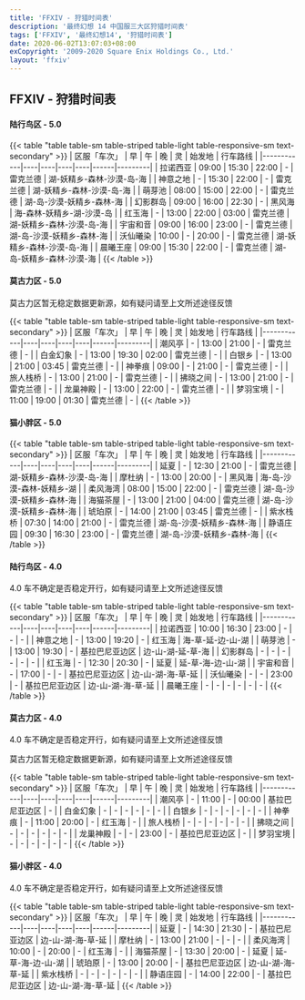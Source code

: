 ```yaml
---
title: 'FFXIV - 狩猎时间表'
description: '最终幻想 14 中国服三大区狩猎时间表'
tags: ['FFXIV', '最终幻想14', '狩猎时间表']
date: 2020-06-02T13:07:03+08:00
exCopyright: '2009-2020 Square Enix Holdings Co., Ltd.'
layout: 'ffxiv'
---
```


## FFXIV - 狩猎时间表

#### 陆行鸟区 - 5.0

{{< table "table table-sm table-striped table-light table-responsive-sm text-secondary" >}}
| 区服「车次」 | 早 | 午 | 晚 | 灵 | 始发地 | 行车路线 |
|------------|----|----|----|----|------|---------|
| 拉诺西亚 | 09:00 | 15:30 | 22:00 | - | 雷克兰德 | 湖-妖精乡-森林-沙漠-岛-海 |
| 神意之地 | - | 15:30 | 22:00 | - | 雷克兰德 | 湖-妖精乡-森林-沙漠-岛-海 |
| 萌芽池 | 08:00 | 15:00 | 22:00 | - | 雷克兰德 | 湖-岛-沙漠-妖精乡-森林-海 |
| 幻影群岛 | 09:00 | 16:00 | 22:30 | - | 黑风海 | 海-森林-妖精乡-湖-沙漠-岛 |
| 红玉海 | - | 13:00 | 22:00 | 03:00 | 雷克兰德 | 湖-妖精乡-森林-沙漠-岛-海 |
| 宇宙和音 | 09:00 | 16:00 | 23:00 | - | 雷克兰德 | 湖-岛-沙漠-妖精乡-森林-海 |
| 沃仙曦染 | 10:00 | - | 20:00 | - | 雷克兰德 | 湖-妖精乡-森林-沙漠-岛-海 |
| 晨曦王座 | 09:00 | 15:30 | 22:00 | - | 雷克兰德 | 湖-岛-妖精乡-森林-沙漠-海 |
{{< /table >}}

#### 莫古力区 - 5.0

莫古力区暂无稳定数据更新源，如有疑问请至上文所述途径反馈

{{< table "table table-sm table-striped table-light table-responsive-sm text-secondary" >}}
| 区服「车次」 | 早 | 午 | 晚 | 灵 | 始发地 | 行车路线 |
|------------|----|----|----|----|------|---------|
| 潮风亭 | - | 13:00 | 21:00 | - | 雷克兰德 | - |
| 白金幻象 | - | 13:00 | 19:30 | 02:00 | 雷克兰德 | - |
| 白银乡 | - | 13:00 | 21:00 | 03:45 | 雷克兰德 | - |
| 神拳痕 | 09:00 | - | 21:00 | - | 雷克兰德 | - |
| 旅人栈桥 | - | 13:00 | 21:00 | - | 雷克兰德 | - |
| 拂晓之间 | - | 13:00 | 21:00 | - | 雷克兰德 | - |
| 龙巢神殿 | - | 13:00 | 22:00 | - | 雷克兰德 | - |
| 梦羽宝境 | - | 11:00 | 19:00 | 01:30 | 雷克兰德 | - |
{{< /table >}}

#### 猫小胖区 - 5.0

{{< table "table table-sm table-striped table-light table-responsive-sm text-secondary" >}}
| 区服「车次」 | 早 | 午 | 晚 | 灵 | 始发地 | 行车路线 |
|------------|----|----|----|----|------|---------|
| 延夏 | - | 12:30 | 21:00 | - | 雷克兰德 | 湖-妖精乡-森林-沙漠-岛-海 |
| 摩杜纳 | - | 13:00 | 20:00 | - | 黑风海 | 海-岛-沙漠-森林-妖精乡-湖 |
| 柔风海湾 | 08:00 | 15:00 | 22:00 | - | 雷克兰德 | 湖-岛-沙漠-妖精乡-森林-海 |
| 海猫茶屋 | - | 13:00 | 21:00 | 04:00 | 雷克兰德 | 湖-岛-沙漠-妖精乡-森林-海 |
| 琥珀原 | - | 14:00 | 21:00 | 03:45 | 雷克兰德 | - |
| 紫水栈桥 | 07:30 | 14:00 | 21:00 | - | 雷克兰德 | 湖-岛-沙漠-妖精乡-森林-海 |
| 静语庄园 | 09:30 | 16:30 | 23:00 | - | 雷克兰德 | 湖-岛-沙漠-妖精乡-森林-海 |
{{< /table >}}

#### 陆行鸟区 - 4.0

4.0 车不确定是否稳定开行，如有疑问请至上文所述途径反馈

{{< table "table table-sm table-striped table-light table-responsive-sm text-secondary" >}}
| 区服「车次」 | 早 | 午 | 晚 | 灵 | 始发地 | 行车路线 |
|------------|----|----|----|----|------|---------|
| 拉诺西亚 | 10:00 | 16:30 | 23:00 | - | - | - |
| 神意之地 | - | 13:00 | 19:20 | - | 红玉海 | 海-草-延-边-山-湖 |
| 萌芽池 | - | 13:00 | 19:30 | - | 基拉巴尼亚边区 | 边-山-湖-延-草-海 |
| 幻影群岛 | - | - | - | - | - | - |
| 红玉海 | - | 12:30 | 20:30 | - | 延夏 | 延-草-海-边-山-湖 |
| 宇宙和音 | - | 17:00 | - | - | 基拉巴尼亚边区 | 边-山-湖-海-草-延 |
| 沃仙曦染 | - | - | 23:00 | - | 基拉巴尼亚边区 | 边-山-湖-海-草-延 |
| 晨曦王座 | - | - | - | - | - | - |
{{< /table >}}

#### 莫古力区 - 4.0

4.0 车不确定是否稳定开行，如有疑问请至上文所述途径反馈

莫古力区暂无稳定数据更新源，如有疑问请至上文所述途径反馈

{{< table "table table-sm table-striped table-light table-responsive-sm text-secondary" >}}
| 区服「车次」 | 早 | 午 | 晚 | 灵 | 始发地 | 行车路线 |
|------------|----|----|----|----|------|---------|
| 潮风亭 | - | 11:00 | - | 00:00 | 基拉巴尼亚边区 | - |
| 白金幻象 | - | - | - | - | - | - |
| 白银乡 | - | - | - | - | - | - |
| 神拳痕 | - | 11:00 | 20:00 | - | 红玉海 | - |
| 旅人栈桥 | - | - | - | - | - | - |
| 拂晓之间 | - | - | - | - | - | - |
| 龙巢神殿 | - | - | 23:00 | - | 基拉巴尼亚边区 | - |
| 梦羽宝境 | - | - | - | - | - | - |
{{< /table >}}

#### 猫小胖区 - 4.0

4.0 车不确定是否稳定开行，如有疑问请至上文所述途径反馈

{{< table "table table-sm table-striped table-light table-responsive-sm text-secondary" >}}
| 区服「车次」 | 早 | 午 | 晚 | 灵 | 始发地 | 行车路线 |
|------------|----|----|----|----|------|---------|
| 延夏 | - | 14:30 | 21:30 | - | 基拉巴尼亚边区 | 边-山-湖-海-草-延 |
| 摩杜纳 | - | 13:00 | 21:00 | - | - | - |
| 柔风海湾 | 10:00 | - | 20:00 | - | 红玉海 | - |
| 海猫茶屋 | - | 13:30 | 20:00 | - | 延夏 | 延-草-海-边-山-湖 |
| 琥珀原 | - | 13:00 | 20:00 | - | 基拉巴尼亚边区 | 边-山-湖-海-草-延 |
| 紫水栈桥 | - | - | - | - | - | - |
| 静语庄园 | - | 14:00 | 22:00 | - | 基拉巴尼亚边区 | 边-山-湖-海-草-延 |
{{< /table >}}
